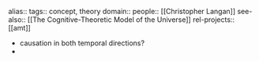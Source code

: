 alias::
tags:: concept, theory
domain::
people:: [[Christopher Langan]]
see-also:: [[The Cognitive-Theoretic Model of the Universe]]
rel-projects:: [[amt]]



- causation in both temporal directions?
-
